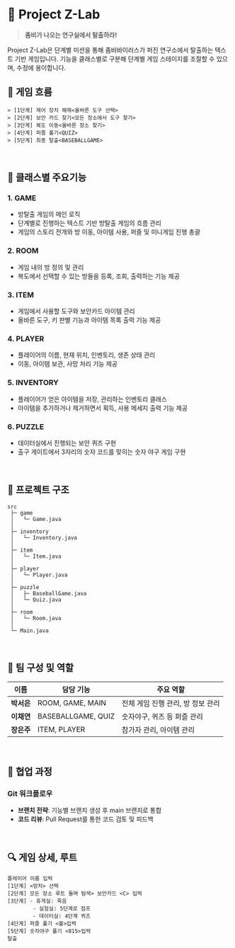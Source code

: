# 🧟 Project Z-Lab
> **좀비가 나오는 연구실에서 탈출하라!**

Project Z-Lab은 단계별 미션을 통해 좀비바이러스가 퍼진 연구소에서 탈출하는 텍스트 기반 게임입니다. 
기능을 클래스별로 구분해 단계별 게임 스테이지를 조절할 수 있으며, 수정에 용이합니다.
<br>


## 🚀 게임 흐름
```
> [1단계] 제어 장치 해제<올바른 도구 선택>
> [2단계] 보안 카드 찾기<모든 장소에서 도구 찾기>
> [3단계] 복도 이동<올바른 장소 찾기>
> [4단계] 퍼즐 풀기<QUIZ>
> [5단계] 최종 탈출<BASEBALLGAME>
```
<br>

## 🎯 클래스별 주요기능

### 1. GAME
- 방탈출 게임의 메인 로직
- 단계별로 진행하는 텍스트 기반 방탈출 게임의 흐름 관리
- 게임의 스토리 전개와 방 이동, 아이템 사용, 퍼즐 및 미니게임 진행 총괄

### 2. ROOM
- 게임 내의 방 정의 및 관리
- 복도에서 선택할 수 있는 방들을 등록, 조회, 출력하는 기능 제공

### 3. ITEM
- 게임에서 사용할 도구와 보안카드 아이템 관리
- 올바른 도구, 키 판별 기능과 아이템 목록 출력 기능 제공

### 4. PLAYER
- 플레이어의 이름, 현재 위치, 인벤토리, 생존 상태 관리
- 이동, 아이템 보관, 사망 처리 기능 제공

### 5. INVENTORY
- 플레이어가 얻은 아이템을 저장, 관리하는 인벤토리 클래스
- 아이템을 추가하거나 제거하면서 획득, 사용 메세지 출력 기능 제공

### 6. PUZZLE
- 데이터실에서 진행되는 보안 퀴즈 구현
- 출구 게이트에서 3자리의 숫자 코드를 맞히는 숫자 야구 게임 구현
<br>

## 📂 프로젝트 구조

```
src
 ├─ game
 │   └─ Game.java
 │
 ├─ inventory
 │   └─ Inventory.java
 │
 ├─ item
 │   └─ Item.java
 │
 ├─ player
 │   └─ Player.java
 │
 ├─ puzzle
 │   ├─ BaseballGame.java
 │   └─ Quiz.java
 │
 ├─ room
 │   └─ Room.java
 │
 └─ Main.java
 ```
<br>

## 👤 팀 구성 및 역할
| 이름 | 담당 기능 | 주요 역할 |
|------|-----------|-----------|
| **박서은** | ROOM, GAME, MAIN | 전체 게임 진행 관리, 방 정보 관리 |
| **이채연** | BASEBALLGAME, QUIZ | 숫자야구, 퀴즈 등 퍼즐 관리 |
| **장은주** | ITEM, PLAYER | 참가자 관리, 아이템 관리 |
<br>

## 💬 협업 과정

### Git 워크플로우
- **브랜치 전략**: 기능별 브랜치 생성 후 main 브랜치로 통합
- **코드 리뷰**: Pull Request를 통한 코드 검토 및 피드백
<br>

## 🔍 게임 상세, 루트

```
플레이어 이름 입력
[1단계] <망치> 선택
[2단계] 모든 장소 루트 돌며 탐색> 보안카드 <C> 입력
[3단계] - 휴게실: 죽음
        - 실험실: 5단계로 점프
        - 데이터실: 4단계 퀴즈
[4단계] 퍼즐 풀기 <불>입력
[5단계] 숫자야구 풀기 <815>입력
탈출
```
